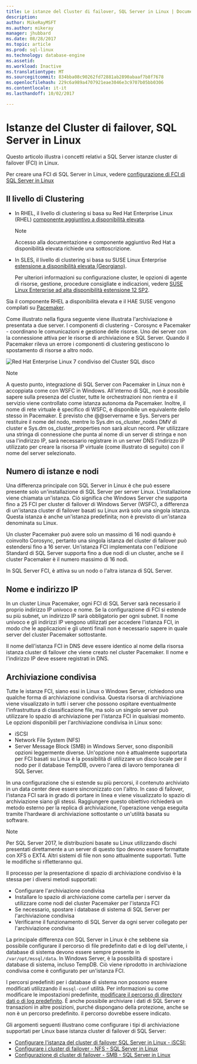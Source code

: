 ```yaml
---
title: Le istanze del Cluster di failover, SQL Server in Linux | Documenti Microsoft
description: 
author: MikeRayMSFT
ms.author: mikeray
manager: jhubbard
ms.date: 08/28/2017
ms.topic: article
ms.prod: sql-linux
ms.technology: database-engine
ms.assetid: 
ms.workload: Inactive
ms.translationtype: MT
ms.sourcegitcommit: 834bba08c90262fd72881ab2890abaaf7b8f7678
ms.openlocfilehash: 229c6a989a4707921eae3046e3c9707b05bb0306
ms.contentlocale: it-it
ms.lasthandoff: 10/02/2017

---
```


# <a name="failover-cluster-instances---sql-server-on-linux"></a>Istanze del Cluster di failover, SQL Server in Linux

Questo articolo illustra i concetti relativi a SQL Server istanze cluster di failover (FCI) in Linux. 

Per creare una FCI di SQL Server in Linux, vedere [configurazione di FCI di SQL Server in Linux](sql-server-linux-shared-disk-cluster-configure.md)

## <a name="the-clustering-layer"></a>Il livello di Clustering

* In RHEL, il livello di clustering si basa su Red Hat Enterprise Linux (RHEL) [componente aggiuntivo a disponibilità elevata](https://access.redhat.com/documentation/en-US/Red_Hat_Enterprise_Linux/6/pdf/High_Availability_Add-On_Overview/Red_Hat_Enterprise_Linux-6-High_Availability_Add-On_Overview-en-US.pdf). 

    > [!NOTE] 
    > Accesso alla documentazione e componente aggiuntivo Red Hat a disponibilità elevata richiede una sottoscrizione. 

* In SLES, il livello di clustering si basa su SUSE Linux Enterprise [estensione a disponibilità elevata (Georgiano)](https://www.suse.com/products/highavailability).

    Per ulteriori informazioni su configurazione cluster, le opzioni di agente di risorse, gestione, procedure consigliate e indicazioni, vedere [SUSE Linux Enterprise ad alta disponibilità estensione 12 SP2](https://www.suse.com/documentation/sle-ha-12/index.html).

Sia il componente RHEL a disponibilità elevata e il HAE SUSE vengono compilati su [Pacemaker](http://clusterlabs.org/).

Come illustrato nella figura seguente viene illustrata l'archiviazione è presentata a due server. I componenti di clustering - Corosync e Pacemaker - coordinano le comunicazioni e gestione delle risorse. Uno dei server con la connessione attiva per le risorse di archiviazione e SQL Server. Quando il Pacemaker rileva un errore i componenti di clustering gestiscono lo spostamento di risorse a altro nodo.  

![Red Hat Enterprise Linux 7 condiviso del Cluster SQL disco](./media/sql-server-linux-shared-disk-cluster-red-hat-7-configure/LinuxCluster.png) 


> [!NOTE]
> A questo punto, integrazione di SQL Server con Pacemaker in Linux non è accoppiata come con WSFC in Windows. All'interno di SQL, non è possibile sapere sulla presenza del cluster, tutte le orchestrazioni non rientra e il servizio viene controllato come istanza autonoma da Pacemaker. Inoltre, il nome di rete virtuale è specifico di WSFC, è disponibile un equivalente dello stesso in Pacemaker. È previsto che @@servername e Sys. Servers per restituire il nome del nodo, mentre lo Sys.dm os_cluster_nodes DMV di cluster e Sys.dm os_cluster_properties non sarà alcun record. Per utilizzare una stringa di connessione che punta al nome di un server di stringa e non usa l'indirizzo IP, sarà necessario registrare in un server DNS l'indirizzo IP utilizzato per creare la risorsa IP virtuale (come illustrato di seguito) con il nome del server selezionato.

## <a name="number-of-instances-and-nodes"></a>Numero di istanze e nodi

Una differenza principale con SQL Server in Linux è che può essere presente solo un'installazione di SQL Server per server Linux. L'installazione viene chiamata un'istanza. Ciò significa che Windows Server che supporta fino a 25 FCI per cluster di failover di Windows Server (WSFC), a differenza di un'istanza cluster di failover basati su Linux avrà solo una singola istanza. Questa istanza è anche un'istanza predefinita; non è previsto di un'istanza denominata su Linux. 

Un cluster Pacemaker può avere solo un massimo di 16 nodi quando è coinvolto Corosync, pertanto una singola istanza del cluster di failover può estendersi fino a 16 server. Un'istanza FCI implementata con l'edizione Standard di SQL Server supporta fino a due nodi di un cluster, anche se il cluster Pacemaker è il numero massimo di 16 nodi.

In SQL Server FCI, è attiva su un nodo o l'altra istanza di SQL Server.

## <a name="ip-address-and-name"></a>Nome e indirizzo IP
In un cluster Linux Pacemaker, ogni FCI di SQL Server sarà necessario il proprio indirizzo IP univoco e nome. Se la configurazione di FCI si estende su più subnet, un indirizzo IP sarà obbligatorio per ogni subnet. Il nome univoco e gli indirizzi IP vengono utilizzati per accedere l'istanza FCI, in modo che le applicazioni e gli utenti finali non è necessario sapere in quale server del cluster Pacemaker sottostante.

Il nome dell'istanza FCI in DNS deve essere identico al nome della risorsa istanza cluster di failover che viene creato nel cluster Pacemaker.
Il nome e l'indirizzo IP deve essere registrati in DNS.

## <a name="shared-storage"></a>Archiviazione condivisa
Tutte le istanze FCI, siano essi in Linux o Windows Server, richiedono una qualche forma di archiviazione condivisa. Questa risorsa di archiviazione viene visualizzato in tutti i server che possono ospitare eventualmente l'infrastruttura di classificazione file, ma solo un singolo server può utilizzare lo spazio di archiviazione per l'istanza FCI in qualsiasi momento. Le opzioni disponibili per l'archiviazione condivisa in Linux sono:

- iSCSI
- Network File System (NFS)
- Server Message Block (SMB) in Windows Server, sono disponibili opzioni leggermente diverse. Un'opzione non è attualmente supportata per FCI basati su Linux è la possibilità di utilizzare un disco locale per il nodo per il database TempDB, ovvero l'area di lavoro temporanea di SQL Server.

In una configurazione che si estende su più percorsi, il contenuto archiviato in un data center deve essere sincronizzato con l'altro. In caso di failover, l'istanza FCI sarà in grado di portare in linea e viene visualizzato lo spazio di archiviazione siano gli stessi. Raggiungere questo obiettivo richiederà un metodo esterno per la replica di archiviazione, l'operazione venga eseguita tramite l'hardware di archiviazione sottostante o un'utilità basata su software. 

>[!NOTE]
>Per SQL Server 2017, le distribuzioni basate su Linux utilizzando dischi presentati direttamente a un server di questo tipo devono essere formattate con XFS o EXT4. Altri sistemi di file non sono attualmente supportati. Tutte le modifiche si rifletteranno qui.

Il processo per la presentazione di spazio di archiviazione condiviso è la stessa per i diversi metodi supportati:

- Configurare l'archiviazione condivisa
- Installare lo spazio di archiviazione come cartella per i server da utilizzare come nodi del cluster Pacemaker per l'istanza FCI
- Se necessario, spostare i database di sistema di SQL Server per l'archiviazione condivisa
- Verificarne il funzionamento di SQL Server da ogni server collegato per l'archiviazione condivisa

La principale differenza con SQL Server in Linux è che sebbene sia possibile configurare il percorso di file predefinito dati e di log dell'utente, i database di sistema devono essere sempre presente in `/var/opt/mssql/data`. In Windows Server, è la possibilità di spostare i database di sistema, incluso TempDB. Ciò viene riprodotto in archiviazione condivisa come è configurato per un'istanza FCI.

I percorsi predefiniti per i database di sistema non possono essere modificati utilizzando il `mssql-conf` utilità. Per informazioni su come modificare le impostazioni predefinite, [modificare il percorso di directory dati o di log predefinito](sql-server-linux-configure-mssql-conf.md#datadir). È anche possibile archiviare i dati di SQL Server e transazioni in altre posizioni, purché dispongano della protezione, anche se non è un percorso predefinito. il percorso dovrebbe essere indicato.

Gli argomenti seguenti illustrano come configurare i tipi di archiviazione supportati per Linux base istanza cluster di failover di SQL Server:

- [Configurare l'istanza del cluster di failover SQL Server in Linux - iSCSI:](sql-server-linux-shared-disk-cluster-configure-iscsi.md)
- [Configurare i cluster di failover - NFS - SQL Server in Linux](sql-server-linux-shared-disk-cluster-configure-nfs.md)
- [Configurazione di cluster di failover - SMB - SQL Server in Linux](sql-server-linux-shared-disk-cluster-configure-smb.md)

